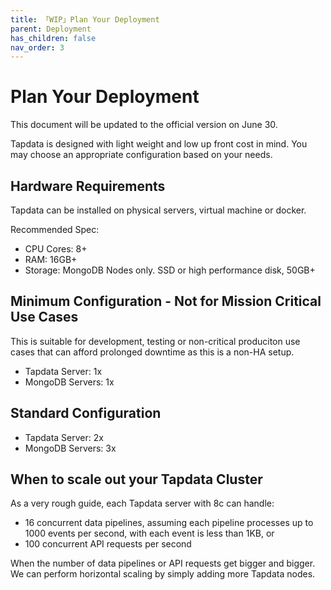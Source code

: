 ```yaml
---
title: 「WIP」Plan Your Deployment
parent: Deployment
has_children: false
nav_order: 3
---
```


# Plan Your Deployment
This document will be updated to the official version on June 30.

Tapdata is designed with light weight and low up front cost in mind. You may choose an appropriate configuration based on your needs. 


## Hardware Requirements

Tapdata can be installed on physical servers, virtual machine or docker. 

Recommended Spec:

- CPU Cores: 8+
- RAM: 16GB+
- Storage: MongoDB Nodes only. SSD or high performance disk, 50GB+ 

 
## Minimum Configuration - Not for Mission Critical Use Cases

This is suitable for development, testing or non-critical produciton use cases that can afford prolonged downtime as this is a non-HA setup. 

- Tapdata Server:  1x
- MongoDB Servers: 1x



## Standard Configuration 

- Tapdata Server:  2x
- MongoDB Servers: 3x


## When to scale out your Tapdata Cluster

As a very rough guide, each Tapdata server with 8c can handle:

- 16 concurrent data pipelines, assuming each pipeline processes up to 1000 events per second, with each event is less than 1KB, or
- 100 concurrent API requests per second

When the number of data pipelines or API requests get bigger and bigger. We can perform horizontal scaling by simply adding more Tapdata nodes.  